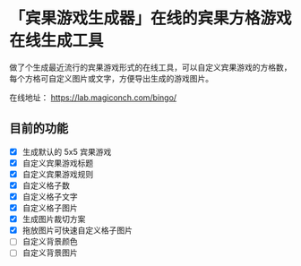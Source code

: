 # 「宾果游戏生成器」在线的宾果方格游戏在线生成工具

做了个生成最近流行的宾果游戏形式的在线工具，可以自定义宾果游戏的方格数，每个方格可自定义图片或文字，方便导出生成的游戏图片。

在线地址： https://lab.magiconch.com/bingo/


## 目前的功能
 - [x] 生成默认的 5x5 宾果游戏
 - [x] 自定义宾果游戏标题
 - [x] 自定义宾果游戏规则
 - [x] 自定义格子数
 - [x] 自定义格子文字
 - [x] 自定义格子图片
 - [x] 生成图片裁切方案
 - [x] 拖放图片可快速自定义格子图片
 - [ ] 自定义背景颜色
 - [ ] 自定义背景图片